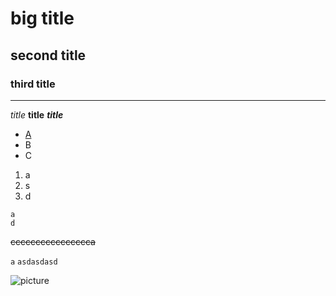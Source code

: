 # big title
## second title
### third title

---
*title*
**title**
***title***
- [A](https://assets.red-gate.com/community/books/sql-server-execution-plans-3rd-edition.pdf)
- B
- C
1. a
2. s
3. d

~~~
a
d
~~~
~~cccccccccccccccca~~

`a`
```asdasdasd```

![picture](https://img.freepik.com/free-vector/cute-ninja-working-laptop-cartoon-vector-icon-illustration-people-technology-icon-isolated-flat_138676-4801.jpg?w=2000)
